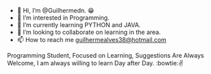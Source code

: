 - 👋 Hi, I’m @Guilhermedn. :grin:
- 👀 I’m interested in Programming.
- 🌱 I’m currently learning PYTHON and JAVA.
- 💞️ I’m looking to collaborate on learning in the area.
- 📫 How to reach me guilhermealves38@hotmail.com

Programming Student, Focused on Learning, Suggestions Are Always Welcome, I am always willing to learn Day after Day. :bowtie::v:
